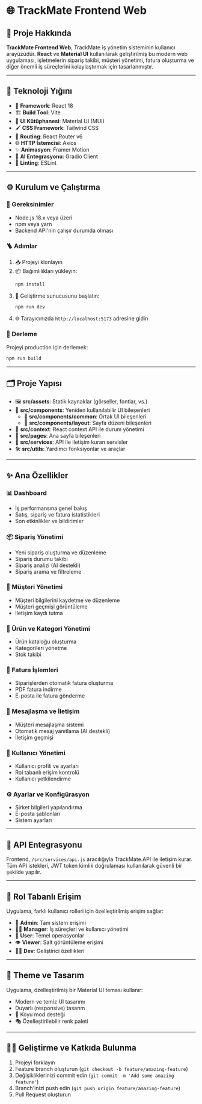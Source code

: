 # 🌐 TrackMate Frontend Web

## 📌 Proje Hakkında

**TrackMate Frontend Web**, TrackMate iş yönetim sisteminin kullanıcı arayüzüdür. **React** ve **Material UI** kullanılarak geliştirilmiş bu modern web uygulaması, işletmelerin sipariş takibi, müşteri yönetimi, fatura oluşturma ve diğer önemli iş süreçlerini kolaylaştırmak için tasarlanmıştır.

---

## 🧰 Teknoloji Yığını

- 🔄 **Framework**: React 18
- 🏗️ **Build Tool**: Vite
- 🎨 **UI Kütüphanesi**: Material UI (MUI)
- 🖌️ **CSS Framework**: Tailwind CSS
- 🧭 **Routing**: React Router v6
- 🌐 **HTTP İstemcisi**: Axios
- ✨ **Animasyon**: Framer Motion
- 🧠 **AI Entegrasyonu**: Gradio Client
- 🧹 **Linting**: ESLint

---

## ⚙️ Kurulum ve Çalıştırma

### 📝 Gereksinimler

- Node.js 18.x veya üzeri
- npm veya yarn
- Backend API'nin çalışır durumda olması

### 🪜 Adımlar

1. 📥 Projeyi klonlayın
2. 📦 Bağımlılıkları yükleyin:
   ```bash
   npm install
   ```
3. 🚀 Geliştirme sunucusunu başlatın:
   ```bash
   npm run dev
   ```
4. 🌐 Tarayıcınızda `http://localhost:5173` adresine gidin

### 🔨 Derleme

Projeyi production için derlemek:
```bash
npm run build
```

---

## 🗂️ Proje Yapısı

- 🖼️ **src/assets**: Statik kaynaklar (görseller, fontlar, vs.)
- 🧩 **src/components**: Yeniden kullanılabilir UI bileşenleri
  - 🔄 **src/components/common**: Ortak UI bileşenleri
  - 📐 **src/components/layout**: Sayfa düzeni bileşenleri
- 🔄 **src/context**: React context API ile durum yönetimi
- 📄 **src/pages**: Ana sayfa bileşenleri
- 🔌 **src/services**: API ile iletişim kuran servisler
- 🛠️ **src/utils**: Yardımcı fonksiyonlar ve araçlar

---

## ✨ Ana Özellikler

### 📊 Dashboard

- İş performansına genel bakış
- Satış, sipariş ve fatura istatistikleri
- Son etkinlikler ve bildirimler

### 📦 Sipariş Yönetimi

- Yeni sipariş oluşturma ve düzenleme
- Sipariş durumu takibi
- Sipariş analizi (AI destekli)
- Sipariş arama ve filtreleme

### 👥 Müşteri Yönetimi

- Müşteri bilgilerini kaydetme ve düzenleme
- Müşteri geçmişi görüntüleme
- İletişim kaydı tutma

### 🛒 Ürün ve Kategori Yönetimi

- Ürün kataloğu oluşturma
- Kategorileri yönetme
- Stok takibi

### 🧾 Fatura İşlemleri

- Siparişlerden otomatik fatura oluşturma
- PDF fatura indirme
- E-posta ile fatura gönderme

### 💬 Mesajlaşma ve İletişim

- Müşteri mesajlaşma sistemi
- Otomatik mesaj yanıtlama (AI destekli)
- İletişim geçmişi

### 👤 Kullanıcı Yönetimi

- Kullanıcı profili ve ayarları
- Rol tabanlı erişim kontrolü
- Kullanıcı yetkilendirme

### ⚙️ Ayarlar ve Konfigürasyon

- Şirket bilgileri yapılandırma
- E-posta şablonları
- Sistem ayarları

---

## 🔄 API Entegrasyonu

Frontend, `/src/services/api.js` aracılığıyla TrackMate.API ile iletişim kurar. Tüm API istekleri, JWT token kimlik doğrulaması kullanılarak güvenli bir şekilde yapılır.

---

## 🔐 Rol Tabanlı Erişim

Uygulama, farklı kullanıcı rolleri için özelleştirilmiş erişim sağlar:

- 👑 **Admin**: Tam sistem erişimi
- 🧑‍💼 **Manager**: İş süreçleri ve kullanıcı yönetimi
- 👤 **User**: Temel operasyonlar
- 👁️ **Viewer**: Salt görüntüleme erişimi
- 🧑‍💻 **Dev**: Geliştirici özellikleri

---

## 🎨 Theme ve Tasarım

Uygulama, özelleştirilmiş bir Material UI teması kullanır:

- Modern ve temiz UI tasarımı
- Duyarlı (responsive) tasarım
- 🌙 Koyu mod desteği
- 🎭 Özelleştirilebilir renk paleti

---

## 👨‍💻 Geliştirme ve Katkıda Bulunma

1. Projeyi forklayın
2. Feature branch oluşturun (`git checkout -b feature/amazing-feature`)
3. Değişikliklerinizi commit edin (`git commit -m 'Add some amazing feature'`)
4. Branch'inizi push edin (`git push origin feature/amazing-feature`)
5. Pull Request oluşturun
